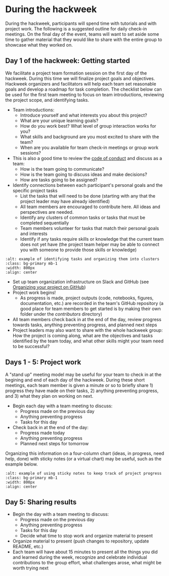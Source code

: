 # During the hackweek

During the hackweek, participants will spend time with tutorials and with project work. The following is a suggested outline for daily check-in meetings. On the final day of the event, teams will want to set aside some time to gather material that they would like to share with the entire group to showcase what they worked on.

## Day 1 of the hackweek: Getting started

We facilitate a project team formation session on the first day of the hackweek. During this time we will finalize project goals and objectives. Hackweek organizers and facilitators will help each team set reasonable goals and develop a roadmap for task completion. The checklist below can be used for the first team meeting to focus on team introductions, reviewing the project scope, and identifying tasks.

* Team introductions:
    * Introduce yourself and what interests you about this project?
    * What are your unique learning goals? 
    * How do you work best? What level of group interaction works for you?
    * What skills and background are you most excited to share with the team?
    * When are you available for team check-in meetings or group work sessions?
* This is also a good time to review the [code of conduct](../CoC.md) and discuss as a team:
    * How is the team going to communicate?
    * How is the team going to discuss ideas and make decisions?
    * How are tasks going to be assigned?
* Identify connections between each participant's personal goals and the specific project tasks
  * List the tasks that will need to be done (starting with any that the project leader may have already identified)
  * All team members are encouraged to contribute here. All ideas and perspectives are needed.
  * Identify any clusters of common tasks or tasks that must be completed sequentially
  * Team members volunteer for tasks that match their personal goals and interests
  * Identify if any tasks require skills or knowledge that the current team does not yet have (the project team helper may be able to connect you with someone to provide those skills or knowledge)
 
```{image} ../img/project-taskboard.png
:alt: example of identifying tasks and organizing them into clusters
:class: bg-primary mb-1
:width: 800px
:align: center
```

* Set up team organization infrastructure on Slack and GitHub (see [Organizing your project on GitHub](project_github.md)) 
* Project work begins!
    * As progress is made, project outputs (code, notebooks, figures, documentation, etc.) are recorded in the team's GitHub repository (a good place for team members to get started is by making their own folder under the *contributors* directory)
* All team members check back in at the end of the day, review progress towards tasks, anything preventing progress, and planned next steps
* Project leaders may also want to share with the whole hackweek group: How the project is coming along, what are the objectives and tasks identified by the team today, and what other skills might your team need to be successful?

## Days 1 - 5: Project work

A "stand up" meeting model may be useful for your team to check in at the begining and end of each day of the hackweek. During these short meetings, each team member is given a minute or so to briefly share 1) progress they have made on their tasks, 2) anything preventing progress, and 3) what they plan on working on next. 

* Begin each day with a team meeting to discuss:
    * Progress made on the previous day
    * Anything preventing progress
    * Tasks for this day
* Check back in at the end of the day:
    * Progress made today
    * Anything preventing progress
    * Planned next steps for tomorrow
 
Organizing this information on a four-column chart (ideas, in progress, need help, done) with sticky notes (or a virtual chart) may be useful, such as the example below.

```{image} ../img/project-progress.png
:alt: example of using sticky notes to keep track of project progress
:class: bg-primary mb-1
:width: 800px
:align: center
```

## Day 5: Sharing results

* Begin the day with a team meeting to discuss:
    * Progress made on the previous day
    * Anything preventing progress
    * Tasks for this day
    * Decide what time to stop work and organize material to present
* Organize material to present (push changes to repository, update README, etc.)
* Each team will have about 15 minutes to present all the things you did and learned during the week, recognize and celebrate individual contributions to the group effort, what challenges arose, what might be worth trying next
